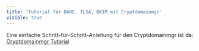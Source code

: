 ```yaml
---
title: 'Tutorial für DANE, TLSA, DKIM mit Cryptdomainmgr'
visible: true
---
```


Eine einfache Schritt-für-Schritt-Anleitung für den Cryptdomainmgr ist da: [Cryptdomainmgr Tutorial](de/offene-software/cryptdomainmgr)